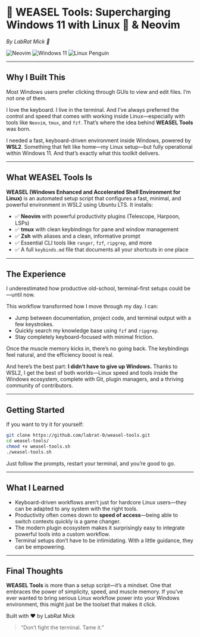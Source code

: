 
# 🧪 WEASEL Tools: Supercharging Windows 11 with Linux 🐧 & Neovim

*By LabRat Mick 🐀*

![Neovim](https://raw.githubusercontent.com/neovim/neovim.github.io/master/images/logo.png)
![Windows 11](https://upload.wikimedia.org/wikipedia/commons/8/87/Windows_logo_-_2021.svg)
![Linux Penguin](https://upload.wikimedia.org/wikipedia/commons/a/af/Tux.png)

---

## Why I Built This

Most Windows users prefer clicking through GUIs to view and edit files. I’m not one of them.

I love the keyboard. I live in the terminal. And I’ve always preferred the control and speed that comes with working inside Linux—especially with tools like `Neovim`, `tmux`, and `fzf`. That’s where the idea behind **WEASEL Tools** was born.

I needed a fast, keyboard-driven environment inside Windows, powered by **WSL2**. Something that felt like home—my Linux setup—but fully operational within Windows 11. And that’s exactly what this toolkit delivers.

---

## What WEASEL Tools Is

**WEASEL (Windows Enhanced and Accelerated Shell Environment for Linux)** is an automated setup script that configures a fast, minimal, and powerful environment in WSL2 using Ubuntu LTS. It installs:

- ✅ **Neovim** with powerful productivity plugins (Telescope, Harpoon, LSPs)
- ✅ **tmux** with clean keybindings for pane and window management
- ✅ **Zsh** with aliases and a clean, informative prompt
- ✅ Essential CLI tools like `ranger`, `fzf`, `ripgrep`, and more
- ✅ A full `keybinds.md` file that documents all your shortcuts in one place

---

## The Experience

I underestimated how productive old-school, terminal-first setups could be—until now.

This workflow transformed how I move through my day. I can:
- Jump between documentation, project code, and terminal output with a few keystrokes.
- Quickly search my knowledge base using `fzf` and `ripgrep`.
- Stay completely keyboard-focused with minimal friction.

Once the muscle memory kicks in, there’s no going back. The keybindings feel natural, and the efficiency boost is real.

And here’s the best part: **I didn’t have to give up Windows.** Thanks to WSL2, I get the best of both worlds—Linux speed and tools inside the Windows ecosystem, complete with Git, plugin managers, and a thriving community of contributors.

---

## Getting Started

If you want to try it for yourself:

```bash
git clone https://github.com/labrat-0/weasel-tools.git
cd weasel-tools/
chmod +x weasel-tools.sh
./weasel-tools.sh
```

Just follow the prompts, restart your terminal, and you’re good to go.

---

## What I Learned

- Keyboard-driven workflows aren’t just for hardcore Linux users—they can be adapted to any system with the right tools.
- Productivity often comes down to **speed of access**—being able to switch contexts quickly is a game changer.
- The modern plugin ecosystem makes it surprisingly easy to integrate powerful tools into a custom workflow.
- Terminal setups don’t have to be intimidating. With a little guidance, they can be empowering.

---

## Final Thoughts

**WEASEL Tools** is more than a setup script—it’s a mindset. One that embraces the power of simplicity, speed, and muscle memory. If you’ve ever wanted to bring serious Linux workflow power into your Windows environment, this might just be the toolset that makes it click.

Built with ❤️ by LabRat Mick

> “Don’t fight the terminal. Tame it.”

